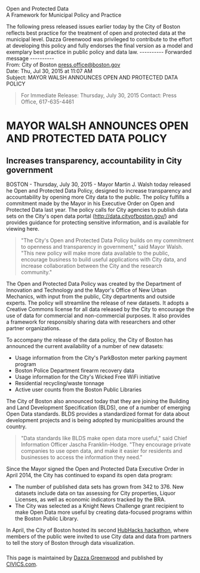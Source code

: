 
Open and Protected Data   
A Framework for Municipal Policy and Practice
      
The following press released issues earlier today by the City of Boston reflects best practice for the treatment of open and protected data at the municipal level.  Dazza Greenwood was privileged to contribute to the effort at developing this policy and fully endorses the final version as a model and exemplary best practice in public policy and data law.
---------- Forwarded message ----------     
From: City of Boston <press.office@boston.gov>   
Date: Thu, Jul 30, 2015 at 11:07 AM   
Subject: MAYOR WALSH ANNOUNCES OPEN AND PROTECTED DATA POLICY    

> For Immediate Release: Thursday, July 30, 2015
> Contact: Press Office, 617-635-4461

# MAYOR WALSH ANNOUNCES OPEN AND PROTECTED DATA POLICY 

## Increases transparency, accountability in City government

BOSTON - Thursday, July 30, 2015 - Mayor Martin J. Walsh today released  he Open and Protected Data Policy, designed to increase transparency and accountability by opening more City data to the public. The policy fulfills a commitment made by the Mayor in his Executive Order on Open and Protected Data last year. The policy calls for City agencies to publish data sets on the City's open data portal (http://data.cityofboston.gov/) and provides guidance for protecting sensitive information, and is available for viewing here.

> "The City's Open and Protected Data Policy builds on my commitment to openness and transparency in government," said Mayor Walsh. "This new policy will make more data available to the public, encourage business to build useful applications with City data, and increase collaboration between the City and the research community."
 
The Open and Protected Data Policy was created by the Department of Innovation and Technology and the Mayor's Office of New Urban Mechanics, with input from the public, City departments and outside experts. The policy will streamline the release of new datasets. It adopts a Creative Commons license for all data released by the City to encourage the use of data for commercial and non-commercial purposes. It also provides a framework for responsibly sharing data with researchers and other partner organizations.
 
To accompany the release of the data policy, the City of Boston has announced the current availability of a number of new datasets:

* Usage information from the City's ParkBoston meter parking payment program
* Boston Police Department firearm recovery data
* Usage information for the City's Wicked Free WiFi initiative
* Residential recycling/waste tonnage
* Active user counts from the Boston Public Libraries

The City of Boston also announced today that they are joining the Building and Land Development Specification (BLDS), one of a number of emerging Open Data standards. BLDS provides a standardized format for data about development projects and is being adopted by municipalities around the country.
 
> "Data standards like BLDS make open data more useful," said Chief Information Officer Jascha Franklin-Hodge. "They encourage private companies to use open data, and make it easier for residents and businesses to access the information they need."
 
Since the Mayor signed the Open and Protected Data Executive Order in April 2014, the City has continued to expand its open data program:

* The number of published data sets has grown from 342 to 376. New datasets include data on tax assessing for City properties, Liquor Licenses, as well as economic indicators tracked by the BRA.
* The City was selected as a Knight News Challenge grant recipient to make Open Data more useful by creating data-focused programs within the Boston Public Library.

In April, the City of Boston hosted its second [HubHacks hackathon](http://r20.rs6.net/tn.jsp?f=0013IUz4CkoLDM5JR18MmYfErGs0gCjQ5vAHGRl_M_gs3-cDMJFoRAC3LJSaQvcDfqmM-vzNuvvSfYX4l6AA8kIt6dlxUdNtsQFRgY-K4Cm4UIYsz5dxkm-QkWIu_jiq_Es9ihCfwhIezlwnLK-_gPrg7WTRcN3jJih_QEdibTMAwvj4nYeUcXG5Q==&c=V1nL95rugf179bpNLcFijU2QERSz8SCqiWs8vsR3IpozykbdBhYuHw==&ch=ZGKf10PNzKxji9ficpWXmhuEo0DuD_Pyb8R0LnQRVJsmLNGxg6FqlA==), where members of the public were invited to use City data and data from partners to tell the story of Boston through data visualization.


###


This page is maintained by  [Dazza Greenwood](http://DazzaGreenwood.com) and published by [CIVICS.com](http://CIVICS.com).
